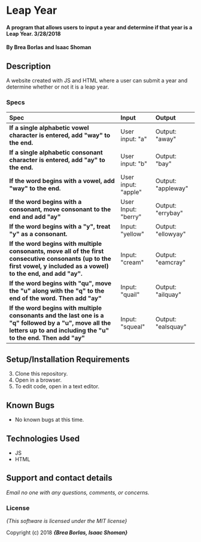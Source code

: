 # Leap Year

#### A program that allows users to input a year and determine if that year is a Leap Year. 3/28/2018

#### By **Brea Borlas and Isaac Shoman**

## Description

A website created with JS and HTML where a user can submit a year and determine whether or not it is a leap year.


### Specs
| Spec | Input | Output |
| :-------------     | :------------- | :------------- |
| **If a single alphabetic vowel character is entered, add "way" to the end.** | User input: "a" | Output: "away"|
| **If a single alphabetic consonant character is entered, add "ay" to the end.** | User input: "b" | Output: "bay"|
| **If the word begins with a vowel, add "way" to the end.** | User input: "apple" | Output: "appleway"|
| **If the word begins with a consonant, move consonant to the end and add "ay"**| User Input: "berry" | Output: "errybay" |
| **If the word begins with a "y", treat "y" as a consonant.**| Input: "yellow" | Output: "ellowyay" |
| **If the word begins with multiple consonants, move all of the first consecutive consonants (up to the first vowel, y included as a vowel) to the end, and add "ay".** | Input: "cream" | Output: "eamcray" |
| **If the word begins with "qu", move the "u" along with the "q" to the end of the word. Then add "ay"** | Input: "quail" | Output: "ailquay" |
| **If the word begins with multiple consonants and the last one is a "q" followed by a "u", move all the letters up to and including the "u" to the end. Then add "ay"** | Input: "squeal" | Output: "ealsquay" |


## Setup/Installation Requirements

3. Clone this repository.
4. Open in a browser.
5. To edit code, open in a text editor.

## Known Bugs
* No known bugs at this time.

## Technologies Used
* JS
* HTML

## Support and contact details

_Email no one with any questions, comments, or concerns._

### License

*{This software is licensed under the MIT license}*

Copyright (c) 2018 **_{Brea Borlas, Isaac Shoman}_**
